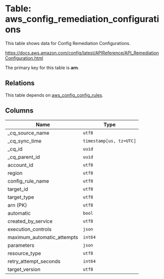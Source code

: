 # Table: aws_config_remediation_configurations

This table shows data for Config Remediation Configurations.

https://docs.aws.amazon.com/config/latest/APIReference/API_RemediationConfiguration.html

The primary key for this table is **arn**.

## Relations

This table depends on [aws_config_config_rules](aws_config_config_rules).

## Columns

| Name          | Type          |
| ------------- | ------------- |
|_cq_source_name|`utf8`|
|_cq_sync_time|`timestamp[us, tz=UTC]`|
|_cq_id|`uuid`|
|_cq_parent_id|`uuid`|
|account_id|`utf8`|
|region|`utf8`|
|config_rule_name|`utf8`|
|target_id|`utf8`|
|target_type|`utf8`|
|arn (PK)|`utf8`|
|automatic|`bool`|
|created_by_service|`utf8`|
|execution_controls|`json`|
|maximum_automatic_attempts|`int64`|
|parameters|`json`|
|resource_type|`utf8`|
|retry_attempt_seconds|`int64`|
|target_version|`utf8`|